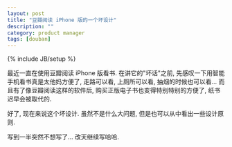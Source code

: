 ```yaml
---
layout: post
title: "豆瓣阅读 iPhone 版的一个坏设计"
description: ""
category: product manager
tags: [douban]
---
```

{% include JB/setup %}

最近一直在使用豆瓣阅读 iPhone 版看书. 在讲它的"坏话"之前, 先感叹一下用智能手机看书真是太他妈方便了, 走路可以看, 上厕所可以看, 抽烟的时候也可以看… 而且有了像豆瓣阅读这样的软件后, 购买正版电子书也变得特别特别的方便了, 纸书迟早会被取代的.

好了, 现在来说这个坏设计. 虽然不是什么大问题, 但是也可以从中看出一些设计原则.

写到一半突然不想写了… 改天继续写哈哈.